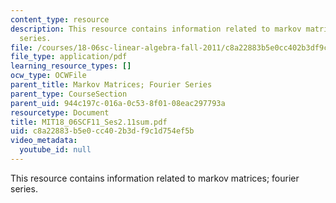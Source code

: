 ```yaml
---
content_type: resource
description: This resource contains information related to markov matrices; fourier
  series.
file: /courses/18-06sc-linear-algebra-fall-2011/c8a22883b5e0cc402b3df9c1d754ef5b_MIT18_06SCF11_Ses2.11sum.pdf
file_type: application/pdf
learning_resource_types: []
ocw_type: OCWFile
parent_title: Markov Matrices; Fourier Series
parent_type: CourseSection
parent_uid: 944c197c-016a-0c53-8f01-08eac297793a
resourcetype: Document
title: MIT18_06SCF11_Ses2.11sum.pdf
uid: c8a22883-b5e0-cc40-2b3d-f9c1d754ef5b
video_metadata:
  youtube_id: null
---
```

This resource contains information related to markov matrices; fourier series.